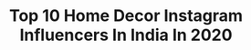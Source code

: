 ---
title: Top 10 Home Decor Instagram Influencers In India In 2020
description: >-
  Find top home decor Instagram influencers in India in 2020. Most popular hashtags: #stayhome #instagood #quarantinelife #love.
platform: Instagram
profiles:
  - username: "designdecoranddisha"
    fullname: >-
      Disha Mishra Dubey
    location: "India"
    followers: 46650
    engagement: 192
    commentsToLikes: 0.032428
    id: ck8t3pabj3z5l0j78ahmk8x6g
    verified: false
    hashtags: "#indiandecorblogger, #dotart, #green, #homebound"
  - username: "ddcamp170"
    fullname: >-
      DeeDee Campbell✨Home Decor✨
    location: "India"
    followers: 6848
    engagement: 580
    commentsToLikes: 0.335509
    id: ck5c4w4ji28ja0i118vqvmhc9
    verified: false
    hashtags: "#raedunndisplay, #ourthriftstoredecor, #beautifuldecorstyles61, #mydiyfarmhouse"
  - username: "saffrontrail"
    fullname: >-
      Nandita / saffrontrail.com
    location: "India"
    followers: 57797
    engagement: 91
    commentsToLikes: 0.039821
    id: ck0w1ho57jedu0i19tjb0hg6i
    verified: true
    hashtags: "#juicermixergrinder, #proresultsathome, #stl21, #lockdowncooking"
  - username: "avanifashionbeautydecor"
    fullname: >-
      Avani (FASHION BEAUTY DECOR)
    location: "India"
    followers: 164171
    engagement: 68
    commentsToLikes: 0.062819
    id: ck5py6blluizu0i11gs4cidm0
    verified: false
    hashtags: "#quarantineandchill, #noschool, #targetfinds, #sggmarch20"
  - username: "thecurvepride"
    fullname: >-
      Azmeen | Plus size Model.
    location: "India"
    followers: 30186
    engagement: 693
    commentsToLikes: 0.049583
    id: ck1390l9yixsx0i19pxo1fozy
    verified: false
    hashtags: "#giftingideas, #staythefuckhome, #fatgirl, #effyourbeautystandards"
  - username: "moses_siya"
    fullname: >-
      (MJS Official)Pilot, KTM biker
    location: "India"
    followers: 63025
    engagement: 753
    commentsToLikes: 0.041777
    id: ck5hozvffqinr0i11n1tfrg5r
    verified: false
    hashtags: "#couplesgoals, #bethelight, #kodaikanal, #google"
  - username: "rawalbhakti"
    fullname: >-
      BHAKTAAYYY🌸
    location: "India"
    followers: 144341
    engagement: 2411
    commentsToLikes: 0.011466
    id: ck14jhzi7kfzt0i19c5c2b66g
    verified: false
    hashtags: "#bhaktisquad, #golmaal, #temporarypost, #quarantinelife"
  - username: "neeru_starlet"
    fullname: >-
      Neeru
    location: "India"
    followers: 99914
    engagement: 400
    commentsToLikes: 0.030907
    id: ck8td56zo1xbb0j78lahr9yqu
    verified: false
    hashtags: "#antiquesforsale, #fade, #style, #sheinofficial"
  - username: "sameerwz"
    fullname: >-
      S A M E E R  W A L I Z A D A
    location: "India"
    followers: 11050
    engagement: 898
    commentsToLikes: 0.064768
    id: ck6tso0945uay0j711l8h1bnp
    verified: false
    hashtags: "#igdaily, #photographer, #lifestyle, #sameerwalizada"
  - username: "glamadventuress"
    fullname: >-
      Navneet| Travel • Lifestyle
    location: "India"
    followers: 41236
    engagement: 397
    commentsToLikes: 0.075743
    id: ck139dzxykug00i19eoq1az5z
    verified: false
    hashtags: "#portlouis, #shipstagram, #giveawayalert, #stayhomechallenge"
---